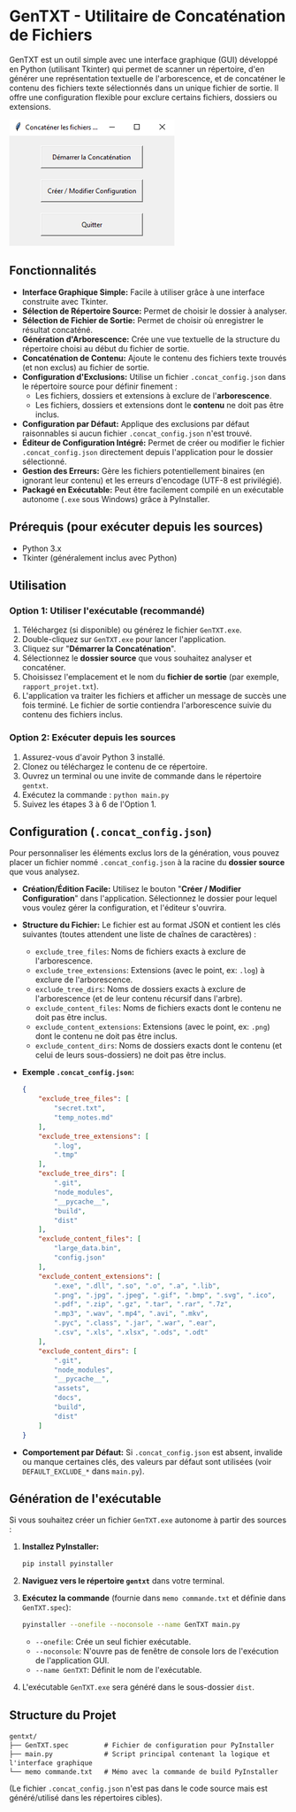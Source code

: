 
# GenTXT - Utilitaire de Concaténation de Fichiers

GenTXT est un outil simple avec une interface graphique (GUI) développé en Python (utilisant Tkinter) qui permet de scanner un répertoire, d'en générer une représentation textuelle de l'arborescence, et de concaténer le contenu des fichiers texte sélectionnés dans un unique fichier de sortie. Il offre une configuration flexible pour exclure certains fichiers, dossiers ou extensions.

![Ccapture d'écran de GenTXT](img/img.png)

## Fonctionnalités

*   **Interface Graphique Simple:** Facile à utiliser grâce à une interface construite avec Tkinter.
*   **Sélection de Répertoire Source:** Permet de choisir le dossier à analyser.
*   **Sélection de Fichier de Sortie:** Permet de choisir où enregistrer le résultat concaténé.
*   **Génération d'Arborescence:** Crée une vue textuelle de la structure du répertoire choisi au début du fichier de sortie.
*   **Concaténation de Contenu:** Ajoute le contenu des fichiers texte trouvés (et non exclus) au fichier de sortie.
*   **Configuration d'Exclusions:** Utilise un fichier `.concat_config.json` dans le répertoire source pour définir finement :
    *   Les fichiers, dossiers et extensions à exclure de l'**arborescence**.
    *   Les fichiers, dossiers et extensions dont le **contenu** ne doit pas être inclus.
*   **Configuration par Défaut:** Applique des exclusions par défaut raisonnables si aucun fichier `.concat_config.json` n'est trouvé.
*   **Éditeur de Configuration Intégré:** Permet de créer ou modifier le fichier `.concat_config.json` directement depuis l'application pour le dossier sélectionné.
*   **Gestion des Erreurs:** Gère les fichiers potentiellement binaires (en ignorant leur contenu) et les erreurs d'encodage (UTF-8 est privilégié).
*   **Packagé en Exécutable:** Peut être facilement compilé en un exécutable autonome (`.exe` sous Windows) grâce à PyInstaller.

## Prérequis (pour exécuter depuis les sources)

*   Python 3.x
*   Tkinter (généralement inclus avec Python)

## Utilisation

### Option 1: Utiliser l'exécutable (recommandé)

1.  Téléchargez (si disponible) ou générez le fichier `GenTXT.exe`.
2.  Double-cliquez sur `GenTXT.exe` pour lancer l'application.
3.  Cliquez sur "**Démarrer la Concaténation**".
4.  Sélectionnez le **dossier source** que vous souhaitez analyser et concaténer.
5.  Choisissez l'emplacement et le nom du **fichier de sortie** (par exemple, `rapport_projet.txt`).
6.  L'application va traiter les fichiers et afficher un message de succès une fois terminé. Le fichier de sortie contiendra l'arborescence suivie du contenu des fichiers inclus.

### Option 2: Exécuter depuis les sources

1.  Assurez-vous d'avoir Python 3 installé.
2.  Clonez ou téléchargez le contenu de ce répertoire.
3.  Ouvrez un terminal ou une invite de commande dans le répertoire `gentxt`.
4.  Exécutez la commande : `python main.py`
5.  Suivez les étapes 3 à 6 de l'Option 1.

## Configuration (`.concat_config.json`)

Pour personnaliser les éléments exclus lors de la génération, vous pouvez placer un fichier nommé `.concat_config.json` à la racine du **dossier source** que vous analysez.

*   **Création/Édition Facile:** Utilisez le bouton "**Créer / Modifier Configuration**" dans l'application. Sélectionnez le dossier pour lequel vous voulez gérer la configuration, et l'éditeur s'ouvrira.
*   **Structure du Fichier:** Le fichier est au format JSON et contient les clés suivantes (toutes attendent une liste de chaînes de caractères) :
    *   `exclude_tree_files`: Noms de fichiers exacts à exclure de l'arborescence.
    *   `exclude_tree_extensions`: Extensions (avec le point, ex: `.log`) à exclure de l'arborescence.
    *   `exclude_tree_dirs`: Noms de dossiers exacts à exclure de l'arborescence (et de leur contenu récursif dans l'arbre).
    *   `exclude_content_files`: Noms de fichiers exacts dont le contenu ne doit pas être inclus.
    *   `exclude_content_extensions`: Extensions (avec le point, ex: `.png`) dont le contenu ne doit pas être inclus.
    *   `exclude_content_dirs`: Noms de dossiers exacts dont le contenu (et celui de leurs sous-dossiers) ne doit pas être inclus.

*   **Exemple `.concat_config.json`:**
    ```json
    {
        "exclude_tree_files": [
            "secret.txt",
            "temp_notes.md"
        ],
        "exclude_tree_extensions": [
            ".log",
            ".tmp"
        ],
        "exclude_tree_dirs": [
            ".git",
            "node_modules",
            "__pycache__",
            "build",
            "dist"
        ],
        "exclude_content_files": [
            "large_data.bin",
            "config.json"
        ],
        "exclude_content_extensions": [
            ".exe", ".dll", ".so", ".o", ".a", ".lib",
            ".png", ".jpg", ".jpeg", ".gif", ".bmp", ".svg", ".ico",
            ".pdf", ".zip", ".gz", ".tar", ".rar", ".7z",
            ".mp3", ".wav", ".mp4", ".avi", ".mkv",
            ".pyc", ".class", ".jar", ".war", ".ear",
            ".csv", ".xls", ".xlsx", ".ods", ".odt"
        ],
        "exclude_content_dirs": [
            ".git",
            "node_modules",
            "__pycache__",
            "assets",
            "docs",
            "build",
            "dist"
        ]
    }
    ```

*   **Comportement par Défaut:** Si `.concat_config.json` est absent, invalide ou manque certaines clés, des valeurs par défaut sont utilisées (voir `DEFAULT_EXCLUDE_*` dans `main.py`).

## Génération de l'exécutable

Si vous souhaitez créer un fichier `GenTXT.exe` autonome à partir des sources :

1.  **Installez PyInstaller:**
    ```bash
    pip install pyinstaller
    ```
2.  **Naviguez vers le répertoire `gentxt`** dans votre terminal.
3.  **Exécutez la commande** (fournie dans `memo commande.txt` et définie dans `GenTXT.spec`):
    ```bash
    pyinstaller --onefile --noconsole --name GenTXT main.py
    ```
    *   `--onefile`: Crée un seul fichier exécutable.
    *   `--noconsole`: N'ouvre pas de fenêtre de console lors de l'exécution de l'application GUI.
    *   `--name GenTXT`: Définit le nom de l'exécutable.

4.  L'exécutable `GenTXT.exe` sera généré dans le sous-dossier `dist`.

## Structure du Projet

```
gentxt/
├── GenTXT.spec         # Fichier de configuration pour PyInstaller
├── main.py             # Script principal contenant la logique et l'interface graphique
└── memo commande.txt   # Mémo avec la commande de build PyInstaller
```

(Le fichier `.concat_config.json` n'est pas dans le code source mais est généré/utilisé dans les répertoires cibles).
```





